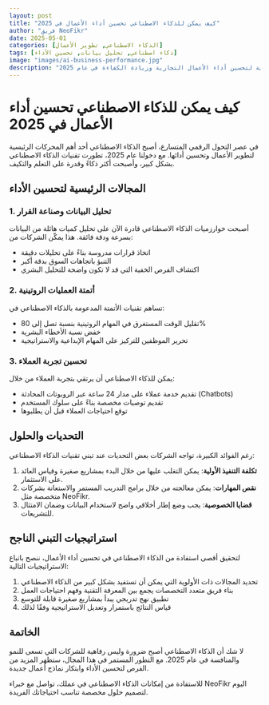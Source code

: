 ```yaml
---
layout: post
title: "كيف يمكن للذكاء الاصطناعي تحسين أداء الأعمال في 2025"
author: "فريق NeoFikr"
date: 2025-05-01
categories: [الذكاء الاصطناعي, تطوير الأعمال]
tags: [ذكاء اصطناعي, تحليل بيانات, تحسين الأداء]
image: "images/ai-business-performance.jpg"
description: "تعرف على كيفية استخدام تقنيات الذكاء الاصطناعي الحديثة لتحسين أداء الأعمال التجارية وزيادة الكفاءة في عام 2025"
---
```


# كيف يمكن للذكاء الاصطناعي تحسين أداء الأعمال في 2025

في عصر التحول الرقمي المتسارع، أصبح الذكاء الاصطناعي أحد أهم المحركات الرئيسية لتطوير الأعمال وتحسين أدائها. مع دخولنا عام 2025، تطورت تقنيات الذكاء الاصطناعي بشكل كبير، وأصبحت أكثر ذكاءً وقدرة على التعلم والتكيف.

## المجالات الرئيسية لتحسين الأداء

### 1. تحليل البيانات وصناعة القرار

أصبحت خوارزميات الذكاء الاصطناعي قادرة الآن على تحليل كميات هائلة من البيانات بسرعة ودقة فائقة. هذا يمكّن الشركات من:

- اتخاذ قرارات مدروسة بناءً على تحليلات دقيقة
- التنبؤ باتجاهات السوق بدقة أكبر
- اكتشاف الفرص الخفية التي قد لا تكون واضحة للتحليل البشري

### 2. أتمتة العمليات الروتينية

تساهم تقنيات الأتمتة المدعومة بالذكاء الاصطناعي في:

- تقليل الوقت المستغرق في المهام الروتينية بنسبة تصل إلى 80%
- خفض نسبة الأخطاء البشرية
- تحرير الموظفين للتركيز على المهام الإبداعية والاستراتيجية

### 3. تحسين تجربة العملاء

يمكن للذكاء الاصطناعي أن يرتقي بتجربة العملاء من خلال:

- تقديم خدمة عملاء على مدار 24 ساعة عبر الروبوتات المحادثة (Chatbots)
- تقديم توصيات مخصصة بناءً على سلوك المستخدم
- توقع احتياجات العملاء قبل أن يطلبوها

## التحديات والحلول

رغم الفوائد الكبيرة، تواجه الشركات بعض التحديات عند تبني تقنيات الذكاء الاصطناعي:

1. **تكلفة التنفيذ الأولية**: يمكن التغلب عليها من خلال البدء بمشاريع صغيرة وقياس العائد على الاستثمار.
2. **نقص المهارات**: يمكن معالجته من خلال برامج التدريب المستمر والاستعانة بشركات متخصصة مثل NeoFikr.
3. **قضايا الخصوصية**: يجب وضع إطار أخلاقي واضح لاستخدام البيانات وضمان الامتثال للتشريعات.

## استراتيجيات التبني الناجح

لتحقيق أقصى استفادة من الذكاء الاصطناعي في تحسين أداء الأعمال، ننصح باتباع الاستراتيجيات التالية:

1. تحديد المجالات ذات الأولوية التي يمكن أن تستفيد بشكل كبير من الذكاء الاصطناعي
2. بناء فريق متعدد التخصصات يجمع بين المعرفة التقنية وفهم احتياجات العمل
3. تطبيق نهج تدريجي يبدأ بمشاريع صغيرة قابلة للتوسع
4. قياس النتائج باستمرار وتعديل الاستراتيجية وفقًا لذلك

## الخاتمة

لا شك أن الذكاء الاصطناعي أصبح ضرورة وليس رفاهية للشركات التي تسعى للنمو والمنافسة في عام 2025. مع التطور المستمر في هذا المجال، ستظهر المزيد من الفرص لتحسين الأداء وابتكار نماذج أعمال جديدة.

للاستفادة من إمكانات الذكاء الاصطناعي في عملك، تواصل مع خبراء NeoFikr اليوم لتصميم حلول مخصصة تناسب احتياجاتك الفريدة.
